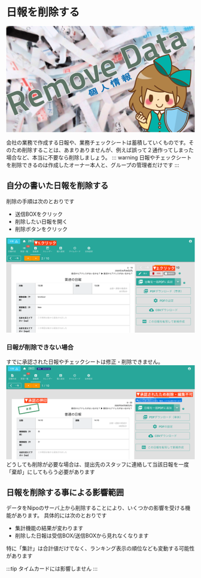 # 日報を削除する
![日報の削除](./report/icatch.png)

会社の業務で作成する日報や、業務チェックシートは蓄積していくものです。そのため削除することは、あまりありませんが、例えば誤って２通作ってしまった場合など、本当に不要なら削除しましょう。
::: warning
日報やチェックシートを削除できるのは作成したオーナー本人と、グループの管理者だけです
:::

## 自分の書いた日報を削除する
削除の手順は次のとおりです
- 送信BOXをクリック
- 削除したい日報を開く
- 削除ボタンをクリック

![不要な日報を削除する](./report/w11.png)

### 日報が削除できない場合
すでに承認された日報やチェックシートは修正・削除できません。
![承認済みの日報](./report/w12.png)
どうしても削除が必要な場合は、提出先のスタッフに連絡して当該日報を一度「棄却」にしてもらう必要があります



## 日報を削除する事による影響範囲
データをNipoのサーバ上から削除することにより、いくつかの影響を受ける機能があります。
具体的には次のとおりです
- 集計機能の結果が変わります
- 削除した日報は受信BOX/送信BOXから見れなくなります

特に「集計」は合計値だけでなく、ランキング表示の順位なども変動する可能性があります


:::tip 
タイムカードには影響しません
:::